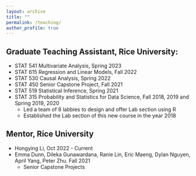 ```yaml
---
layout: archive
title: ""
permalink: /teaching/
author_profile: true
---
```


## Graduate Teaching Assistant, Rice University:
* STAT 541 Multivariate Analysis, Spring 2023
* STAT 615 Regression and Linear Models, Fall 2022
* STAT 530 Causal Analysis, Spring 2022
* STAT 450 Senior Capstone Project, Fall 2021
* STAT 519 Statistical Inference, Spring 2021
* STAT 315 Probability and Statistics for Data Science, Fall 2018, 2019 and Spring 2019, 2020
  * Led a team of 8 labbies to design and offer Lab section using R
  * Established the Lab section of this new course in the year 2018

## Mentor, Rice University
* Hongying Li, Oct 2022 - Current  
* Emma Dunn, Dileka Gunawardana, Ranie Lin, Eric Maeng, Dylan Nguyen, April Yang, Peter Zhu. Fall 2021
  * Senior Capstone Projects
